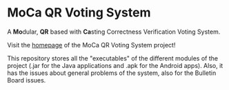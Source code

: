 # MoCa QR Voting System
A **Mo**dular, **QR** based with **Ca**sting Correctness Verification Voting System.

Visit the [homepage](http://camilog.github.io/moca) of the MoCa QR Voting System project!

This repository stores all the "executables" of the different modules of the project (.jar for the Java applications and .apk for the Android apps). Also, it has the issues about general problems of the system, also for the Bulletin Board issues.
